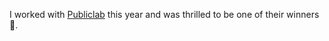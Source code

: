
I worked with [Publiclab](https://publiclab.org) this year and was thrilled to be one of their winners :rocket:.
